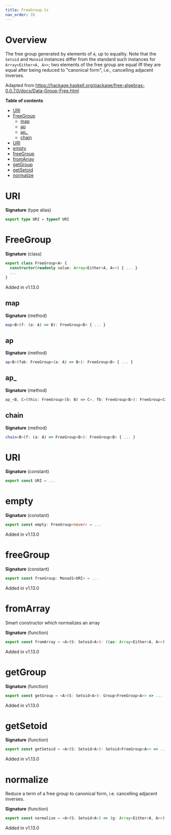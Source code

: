 ```yaml
---
title: FreeGroup.ts
nav_order: 35
---
```


# Overview

The free group generated by elements of `A`, up to equality. Note that the `Setoid` and `Monoid` instances differ
from the standard such instances for `Array<Either<A, A>>`; two elements of the free group are equal iff they are equal
after being reduced to "canonical form", i.e., cancelling adjacent inverses.

Adapted from https://hackage.haskell.org/package/free-algebras-0.0.7.0/docs/Data-Group-Free.html

<!-- START doctoc generated TOC please keep comment here to allow auto update -->
<!-- DON'T EDIT THIS SECTION, INSTEAD RE-RUN doctoc TO UPDATE -->
**Table of contents**

- [URI](#uri)
- [FreeGroup](#freegroup)
  - [map](#map)
  - [ap](#ap)
  - [ap\_](#ap%5C_)
  - [chain](#chain)
- [URI](#uri-1)
- [empty](#empty)
- [freeGroup](#freegroup)
- [fromArray](#fromarray)
- [getGroup](#getgroup)
- [getSetoid](#getsetoid)
- [normalize](#normalize)

<!-- END doctoc generated TOC please keep comment here to allow auto update -->

# URI

**Signature** (type alias)

```ts
export type URI = typeof URI
```

# FreeGroup

**Signature** (class)

```ts
export class FreeGroup<A> {
  constructor(readonly value: Array<Either<A, A>>) { ... }
  ...
}
```

Added in v1.13.0

## map

**Signature** (method)

```ts
map<B>(f: (a: A) => B): FreeGroup<B> { ... }
```

## ap

**Signature** (method)

```ts
ap<B>(fab: FreeGroup<(a: A) => B>): FreeGroup<B> { ... }
```

## ap\_

**Signature** (method)

```ts
ap_<B, C>(this: FreeGroup<(b: B) => C>, fb: FreeGroup<B>): FreeGroup<C> { ... }
```

## chain

**Signature** (method)

```ts
chain<B>(f: (a: A) => FreeGroup<B>): FreeGroup<B> { ... }
```

# URI

**Signature** (constant)

```ts
export const URI = ...
```

# empty

**Signature** (constant)

```ts
export const empty: FreeGroup<never> = ...
```

Added in v1.13.0

# freeGroup

**Signature** (constant)

```ts
export const freeGroup: Monad1<URI> = ...
```

Added in v1.13.0

# fromArray

Smart constructor which normalizes an array

**Signature** (function)

```ts
export const fromArray = <A>(S: Setoid<A>): ((as: Array<Either<A, A>>) => FreeGroup<A>) => ...
```

Added in v1.13.0

# getGroup

**Signature** (function)

```ts
export const getGroup = <A>(S: Setoid<A>): Group<FreeGroup<A>> => ...
```

Added in v1.13.0

# getSetoid

**Signature** (function)

```ts
export const getSetoid = <A>(S: Setoid<A>): Setoid<FreeGroup<A>> => ...
```

Added in v1.13.0

# normalize

Reduce a term of a free group to canonical form, i.e. cancelling adjacent inverses.

**Signature** (function)

```ts
export const normalize = <A>(S: Setoid<A>) => (g: Array<Either<A, A>>): Array<Either<A, A>> => ...
```

Added in v1.13.0
